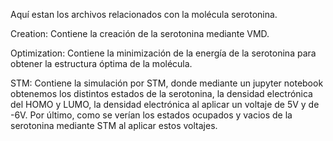 Aquí estan los archivos relacionados con la molécula serotonina.

Creation: Contiene la creación de la serotonina mediante VMD.

Optimization: Contiene la minimización de la energía de la serotonina para obtener la estructura óptima de la molécula.


STM: Contiene la simulación por STM, donde mediante un jupyter notebook obtenemos los distintos estados de la serotonina, la densidad electrónica del HOMO y LUMO, la densidad electrónica al aplicar un voltaje de 5V y de -6V.
Por último, como se verían los estados ocupados y vacios de la serotonina mediante STM al aplicar estos voltajes.
